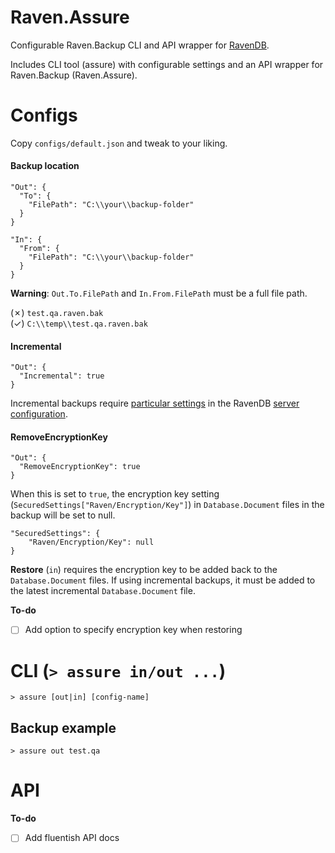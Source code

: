 # Raven.Assure
Configurable Raven.Backup CLI and API wrapper for [RavenDB](https://ravendb.net/).

Includes CLI tool (assure) with configurable settings and an API wrapper for Raven.Backup (Raven.Assure).

# Configs

Copy `configs/default.json` and tweak to your liking.

#### Backup location

    "Out": {
      "To": {
        "FilePath": "C:\\your\\backup-folder"
      }
    }

    "In": {
      "From": {
        "FilePath": "C:\\your\\backup-folder"
      }
    }

**Warning**: `Out.To.FilePath` and `In.From.FilePath` must be a full file path.

(&cross;) `test.qa.raven.bak`
<br />
(&check;) `C:\\temp\\test.qa.raven.bak`

#### Incremental

    "Out": {
      "Incremental": true
    }

Incremental backups require [particular settings](https://ravendb.net/docs/article-page/3.0/csharp/server/administration/backup-and-restore#using-the-raven.backup-utility) in the RavenDB [server configuration](https://ravendb.net/docs/article-page/3.0/csharp/server/configuration/configuration-options).

#### RemoveEncryptionKey

    "Out": {
      "RemoveEncryptionKey": true
    }

When this is set to `true`, the encryption key setting (`SecuredSettings["Raven/Encryption/Key"]`) in `Database.Document` files in the backup will be set to null.

    "SecuredSettings": {
        "Raven/Encryption/Key": null
    }

**Restore** (`in`) requires the encryption key to be added back to the `Database.Document` files. If using incremental backups, it must be added to the latest incremental `Database.Document` file.

**To-do**
- [ ] Add option to specify encryption key when restoring

# CLI (`> assure in/out ...`)

    > assure [out|in] [config-name]

## Backup example

    > assure out test.qa

# API

**To-do**
- [ ] Add fluentish API docs

